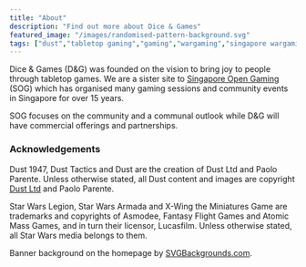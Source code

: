 ```yaml
---
title: "About"
description: "Find out more about Dice & Games"
featured_image: "/images/randomised-pattern-background.svg"
tags: ["dust","tabletop gaming","gaming","wargaming","singapore wargaming","dust 1947"]
---
```

Dice & Games (D&G) was founded on the vision to bring joy to people through tabletop games. We are a sister site to [Singapore Open Gaming](https://singaporeopengaming.com) (SOG) which has organised many gaming sessions and community events in Singapore for over 15 years.

SOG focuses on the community and a communal outlook while D&G will have commercial offerings and partnerships.

### Acknowledgements

Dust 1947, Dust Tactics and Dust are the creation of Dust Ltd and Paolo Parente. Unless otherwise stated, all Dust content and images are copyright [Dust Ltd](https://www.dustgame.com) and Paolo Parente.

Star Wars Legion, Star Wars Armada and X-Wing the Miniatures Game are trademarks and copyrights of Asmodee, Fantasy Flight Games and Atomic Mass Games, and in turn their licensor, Lucasfilm. Unless otherwise stated, all Star Wars media belongs to them.

Banner background on the homepage by [SVGBackgrounds.com](https://www.svgbackgrounds.com).
